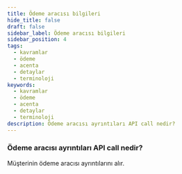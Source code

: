 ```yaml
---
title: Ödeme aracısı bilgileri
hide_title: false
draft: false
sidebar_label: Ödeme aracısı bilgileri
sidebar_position: 4
tags:
  - kavramlar
  - ödeme
  - acenta
  - detaylar
  - terminoloji
keywords:
  - kavramlar
  - ödeme
  - acenta
  - detaylar
  - terminoloji
description: Ödeme aracısı ayrıntıları API call nedir?
---
```


### Ödeme aracısı ayrıntıları API call nedir?

Müşterinin ödeme aracısı ayrıntılarını alır.
